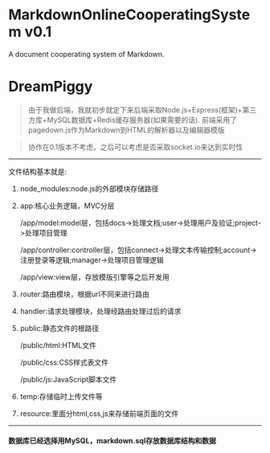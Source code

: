 # MarkdownOnlineCooperatingSystem v0.1
A document cooperating system of Markdown.


# DreamPiggy
> 由于我做后端，我就初步就定下来后端采取Node.js+Express(框架)+第三方库+MySQL数据库+Redis缓存服务器(如果需要的话).
> 前端采用了pagedown.js作为Markdown到HTML的解析器以及编辑器模版

> 协作在0.1版本不考虑，之后可以考虑是否采取socket.io来达到实时性
------

文件结构基本就是:

1.  node_modules:node.js的外部模块存储路径
2.	app:核心业务逻辑，MVC分层

	/app/model:model层，包括docs->处理文档;user->处理用户及验证;project->处理项目管理
	
	/app/controller:controller层，包括connect->处理文本传输控制;account->注册登录等逻辑;manager->处理项目管理逻辑
	
	/app/view:view层，存放模版引擎等之后开发用
3.  router:路由模块，根据url不同来进行路由
4.  handler:请求处理模块，处理经路由处理过后的请求
5. 	public:静态文件的根路径
	
	/public/html:HTML文件
	
	/public/css:CSS样式表文件

	/public/js:JavaScript脚本文件
6.  temp:存储临时上传文件等
7.  resource:里面分html,css,js来存储前端页面的文件

------
#### 数据库已经选择用MySQL，markdown.sql存放数据库结构和数据